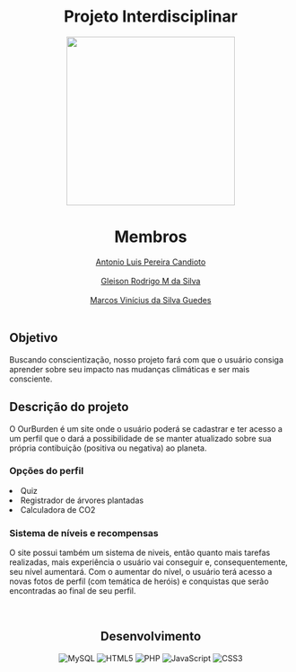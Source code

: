 <h1 align="center">Projeto Interdisciplinar</h1>

<div align="center" height="20", width="20">
    
<kbd><img src="https://raw.githubusercontent.com/antoniolpcan/PI_2Semestre/main/Logo.png" width="300" height="300"></kbd>
   
</div>

<div align="center">
    
<h1>Membros</h1>
<a href=https://github.com/antoniolpcan >Antonio Luis Pereira Candioto</a> <br><br>
<a href=https://github.com/Glrodrigo >Gleison Rodrigo M da Silva</a> <br><br>
<a href=https://github.com/MarcosGuedess >Marcos Vinícius da Silva Guedes</a> <br><br>

</div>
    
<h2>Objetivo</h2>

Buscando conscientização, nosso projeto fará com que o usuário consiga aprender sobre seu impacto nas mudanças climáticas e ser mais consciente.
<br>
<h2>Descrição do projeto</h2>

O OurBurden é um site onde o usuário poderá se cadastrar e ter acesso a um perfil que o dará a possibilidade de se manter atualizado sobre sua própria contibuição (positiva ou negativa) ao planeta.
    
<h3> Opções do perfil </h3>
<li> Quiz </li>
<li> Registrador de árvores plantadas </li>
<li> Calculadora de CO2 </li>
    
<h3> Sistema de níveis e recompensas</h3>

O site possui também um sistema de niveis, então quanto mais tarefas realizadas, mais experiência o usuário vai conseguir e, consequentemente, seu nível aumentará. Com o aumentar do nível, o usuário terá acesso a novas fotos de perfil (com temática de heróis) e conquistas que serão encontradas ao final de seu perfil.

<br>
<div align="center">

    
<h2> Desenvolvimento </h2>

![MySQL](https://img.shields.io/badge/mysql-%2300f.svg?style=for-the-badge&logo=mysql&logoColor=white)
![HTML5](https://img.shields.io/badge/html5-%23E34F26.svg?style=for-the-badge&logo=html5&logoColor=white)
![PHP](https://img.shields.io/badge/php-%23777BB4.svg?style=for-the-badge&logo=php&logoColor=white)
![JavaScript](https://img.shields.io/badge/javascript-%23323330.svg?style=for-the-badge&logo=javascript&logoColor=%23F7DF1E)
![CSS3](https://img.shields.io/badge/css3-%231572B6.svg?style=for-the-badge&logo=css3&logoColor=white)
    
</div>
